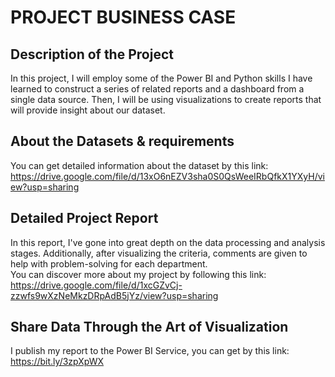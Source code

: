 # PROJECT BUSINESS CASE

## Description of the Project
In this project, I will employ some of the Power BI and Python skills I have learned to construct a series of related reports and a dashboard from a single data source. Then, I will be using visualizations to create reports that will provide insight about our dataset.<br>

## About the Datasets & requirements
You can get detailed information about the dataset by this link: https://drive.google.com/file/d/13xO6nEZV3sha0S0QsWeeIRbQfkX1YXyH/view?usp=sharing

## Detailed Project Report
In this report, I've gone into great depth on the data processing and analysis stages. Additionally, after visualizing the criteria, comments are given to help with problem-solving for each department. <br>
You can discover more about my project by following this link:<br>
https://drive.google.com/file/d/1xcGZvCj-zzwfs9wXzNeMkzDRpAdB5jYz/view?usp=sharing <br>

## Share Data Through the Art of Visualization
I publish my report to the Power BI Service, you can get by this link: https://bit.ly/3zpXpWX <br>
<br>











